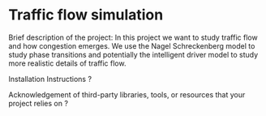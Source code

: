 # Traffic flow simulation

Brief description of the project: In this project we want to study traffic flow and how congestion emerges. We use the Nagel Schreckenberg model to study phase transitions and potentially the intelligent driver model to study more realistic details of traffic flow.

Installation Instructions ?

Acknowledgement of third-party libraries, tools, or resources that your project relies on ?
